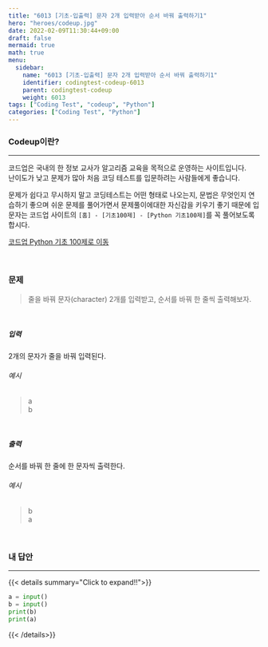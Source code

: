 ```yaml
---
title: "6013 [기초-입출력] 문자 2개 입력받아 순서 바꿔 출력하기1"
hero: "heroes/codeup.jpg"
date: 2022-02-09T11:30:44+09:00
draft: false
mermaid: true
math: true
menu:
  sidebar:
    name: "6013 [기초-입출력] 문자 2개 입력받아 순서 바꿔 출력하기1"
    identifier: codingtest-codeup-6013
    parent: codingtest-codeup
    weight: 6013
tags: ["Coding Test", "codeup", "Python"]
categories: ["Coding Test", "Python"]
---
```


### Codeup이란?
---
코드업은 국내의 한 정보 교사가 알고리즘 교육을 목적으로 운영하는 사이트입니다.\
난이도가 낮고 문제가 많아 처음 코딩 테스트를 입문하려는 사람들에게 좋습니다.

문제가 쉽다고 무시하지 말고 코딩테스트는 어떤 형태로 나오는지, 문법은 무엇인지 연습하기 좋으며 쉬운 문제를 풀어가면서 문제풀이에대한 자신감을 키우기 좋기 때문에 입문자는 코드업 사이트의 `[홈] - [기초100제] - [Python 기초100제]`를 꼭 풀어보도록 합시다.

[코드업 Python 기초 100제로 이동](https://codeup.kr/problemsetsol.php?psid=33)


&nbsp;

### 문제
> 줄을 바꿔 문자(character) 2개를 입력받고, 순서를 바꿔 한 줄씩 출력해보자.

&nbsp;

##### 입력
2개의 문자가 줄을 바꿔 입력된다.
###### 예시
> a\
> b

&nbsp;

##### 출력
순서를 바꿔 한 줄에 한 문자씩 출력한다.
###### 예시
> b\
> a

&nbsp;

### 내 답안
---
{{< details summary="Click to expand!!">}}
```python
a = input()
b = input()
print(b)
print(a)
```
{{< /details>}}